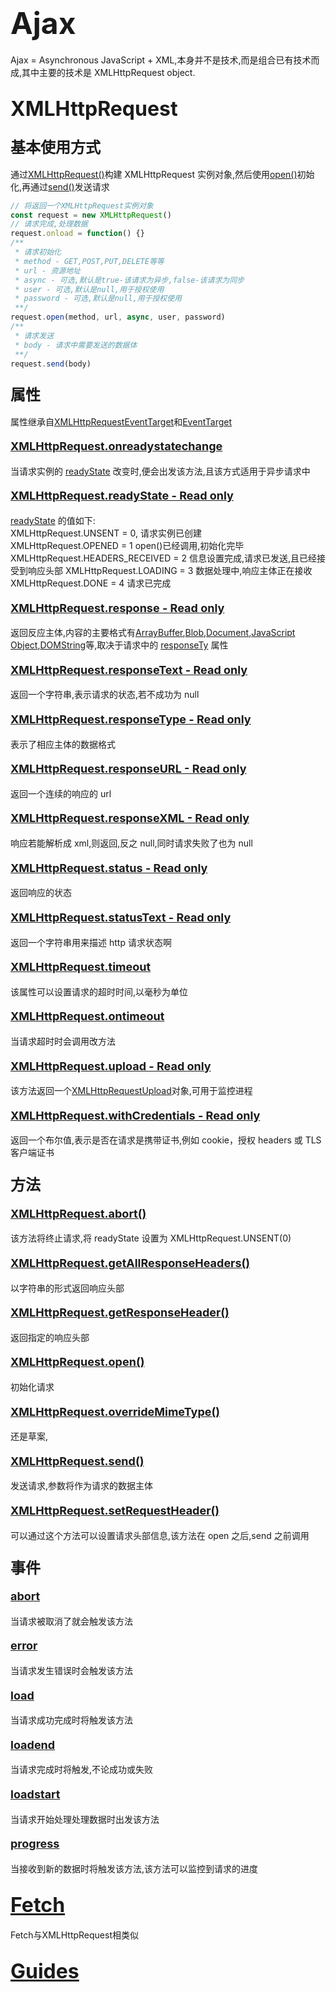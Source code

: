 # <font size=7>Ajax</font>

Ajax = Asynchronous JavaScript + XML,本身并不是技术,而是组合已有技术而成,其中主要的技术是 XMLHttpRequest object.

## <font size=6>XMLHttpRequest</font>

### <font size=5>基本使用方式</font>

通过[XMLHttpRequest()](https://developer.mozilla.org/en-US/docs/Web/API/XMLHttpRequest/XMLHttpRequest)构建 XMLHttpRequest 实例对象,然后使用[open()](https://developer.mozilla.org/en-US/docs/Web/API/XMLHttpRequest/open)初始化,再通过[send()](https://developer.mozilla.org/en-US/docs/Web/API/XMLHttpRequest/send)发送请求

```javascript
// 将返回一个XMLHttpRequest实例对象
const request = new XMLHttpRequest()
// 请求完成,处理数据
request.onload = function() {}
/**
 * 请求初始化
 * method - GET,POST,PUT,DELETE等等
 * url - 资源地址
 * async - 可选,默认是true-该请求为异步,false-该请求为同步
 * user - 可选,默认是null,用于授权使用
 * password - 可选,默认是null,用于授权使用
 **/
request.open(method, url, async, user, password)
/**
 * 请求发送
 * body - 请求中需要发送的数据体
 **/
request.send(body)
```

### <font size=5>属性</font>

属性继承自[XMLHttpRequestEventTarget](https://developer.mozilla.org/en-US/docs/Web/API/XMLHttpRequestEventTarget)和[EventTarget](https://developer.mozilla.org/en-US/docs/Web/API/EventTarget)

#### <font size=4>[XMLHttpRequest.onreadystatechange](https://developer.mozilla.org/en-US/docs/Web/API/XMLHttpRequest/onreadystatechange)</font>

当请求实例的 [readyState](https://developer.mozilla.org/en-US/docs/Web/API/XMLHttpRequest/readyState) 改变时,便会出发该方法,且该方式适用于异步请求中

#### <font size=4>[XMLHttpRequest.readyState - Read only](https://developer.mozilla.org/en-US/docs/Web/API/XMLHttpRequest/readyState)</font>

[readyState](https://developer.mozilla.org/en-US/docs/Web/API/XMLHttpRequest/readyState) 的值如下:  
XMLHttpRequest.UNSENT = 0, 请求实例已创建  
XMLHttpRequest.OPENED = 1 open()已经调用,初始化完毕  
XMLHttpRequest.HEADERS_RECEIVED = 2 信息设置完成,请求已发送,且已经接受到响应头部
XMLHttpRequest.LOADING = 3 数据处理中,响应主体正在接收
XMLHttpRequest.DONE = 4 请求已完成

#### <font size=4>[XMLHttpRequest.response - Read only](https://developer.mozilla.org/en-US/docs/Web/API/XMLHttpRequest/readyState)</font>

返回反应主体,内容的主要格式有[ArrayBuffer](https://developer.mozilla.org/en-US/docs/Web/JavaScript/Reference/Global_Objects/ArrayBuffer),[Blob](https://developer.mozilla.org/en-US/docs/Web/API/Blob),[Document](https://developer.mozilla.org/en-US/docs/Web/API/Document),[JavaScript Object](https://developer.mozilla.org/en-US/docs/Web/JavaScript/Reference/Global_Objects/Object),[DOMString](https://developer.mozilla.org/en-US/docs/Web/API/DOMString)等,取决于请求中的 [responseTy](https://developer.mozilla.org/en-US/docs/Web/API/XMLHttpRequest/responseType) 属性

#### <font size=4>[XMLHttpRequest.responseText - Read only](https://developer.mozilla.org/en-US/docs/Web/API/XMLHttpRequest/responseText)</font>

返回一个字符串,表示请求的状态,若不成功为 null

#### <font size=4>[XMLHttpRequest.responseType - Read only](https://developer.mozilla.org/en-US/docs/Web/API/XMLHttpRequest/responseType)</font>

表示了相应主体的数据格式

#### <font size=4>[XMLHttpRequest.responseURL - Read only](https://developer.mozilla.org/en-US/docs/Web/API/XMLHttpRequest/responseURL)</font>

返回一个连续的响应的 url

#### <font size=4>[XMLHttpRequest.responseXML - Read only](https://developer.mozilla.org/en-US/docs/Web/API/XMLHttpRequest/responseXML)</font>

响应若能解析成 xml,则返回,反之 null,同时请求失败了也为 null

#### <font size=4>[XMLHttpRequest.status - Read only](https://developer.mozilla.org/en-US/docs/Web/API/XMLHttpRequest/status)</font>

返回响应的状态

#### <font size=4>[XMLHttpRequest.statusText - Read only](https://developer.mozilla.org/en-US/docs/Web/API/XMLHttpRequest/readyState)</font>

返回一个字符串用来描述 http 请求状态啊

#### <font size=4>[XMLHttpRequest.timeout](https://developer.mozilla.org/en-US/docs/Web/API/XMLHttpRequest/timeout)</font>

该属性可以设置请求的超时时间,以毫秒为单位

#### <font size=4>[XMLHttpRequest.ontimeout]()</font>

当请求超时时会调用改方法

#### <font size=4>[XMLHttpRequest.upload - Read only](https://developer.mozilla.org/en-US/docs/Web/API/XMLHttpRequest/upload)</font>

该方法返回一个[XMLHttpRequestUpload]()对象,可用于监控进程

#### <font size=4>[XMLHttpRequest.withCredentials - Read only](https://developer.mozilla.org/en-US/docs/Web/API/XMLHttpRequest/readyState)</font>

返回一个布尔值,表示是否在请求是携带证书,例如 cookie，授权 headers 或 TLS 客户端证书

### <font size=5>方法</font>

#### <font size=4>[XMLHttpRequest.abort()](https://developer.mozilla.org/en-US/docs/Web/API/XMLHttpRequest/abort)</font>

该方法将终止请求,将 readyState 设置为 XMLHttpRequest.UNSENT(0)

#### <font size=4>[XMLHttpRequest.getAllResponseHeaders()](https://developer.mozilla.org/en-US/docs/Web/API/XMLHttpRequest/getAllResponseHeaders)</font>

以字符串的形式返回响应头部

#### <font size=4>[XMLHttpRequest.getResponseHeader()](https://developer.mozilla.org/en-US/docs/Web/API/XMLHttpRequest/getResponseHeader)</font>

返回指定的响应头部

#### <font size=4>[XMLHttpRequest.open()](https://developer.mozilla.org/en-US/docs/Web/API/XMLHttpRequest/open)</font>

初始化请求

#### <font size=4>[XMLHttpRequest.overrideMimeType()](https://developer.mozilla.org/en-US/docs/Web/API/XMLHttpRequest/overrideMimeType)</font>

还是草案,

#### <font size=4>[XMLHttpRequest.send()](https://developer.mozilla.org/en-US/docs/Web/API/XMLHttpRequest/send)</font>

发送请求,参数将作为请求的数据主体

#### <font size=4>[XMLHttpRequest.setRequestHeader()](https://developer.mozilla.org/en-US/docs/Web/API/XMLHttpRequest/setRequestHeader)</font>

可以通过这个方法可以设置请求头部信息,该方法在 open 之后,send 之前调用

### <font size=5>事件</font>

#### <font size=4>[abort](https://developer.mozilla.org/en-US/docs/Web/API/XMLHttpRequest/abort_event)</font>

当请求被取消了就会触发该方法

#### <font size=4>[error](https://developer.mozilla.org/en-US/docs/Web/API/XMLHttpRequest/error_event)</font>

当请求发生错误时会触发该方法

#### <font size=4>[load](https://developer.mozilla.org/en-US/docs/Web/API/XMLHttpRequest/load_event)</font>

当请求成功完成时将触发该方法

#### <font size=4>[loadend](https://developer.mozilla.org/en-US/docs/Web/API/XMLHttpRequest/loadend_event)</font>

当请求完成时将触发,不论成功或失败

#### <font size=4>[loadstart](https://developer.mozilla.org/en-US/docs/Web/API/XMLHttpRequest/loadstart_event)</font>

当请求开始处理处理数据时出发该方法

#### <font size=4>[progress](https://developer.mozilla.org/en-US/docs/Web/API/XMLHttpRequest/progress_event)</font>

当接收到新的数据时将触发该方法,该方法可以监控到请求的进度

## <font size=6>[Fetch](https://developer.mozilla.org/en-US/docs/Web/API/Fetch_API)</font>

Fetch与XMLHttpRequest相类似

## <font size=6>[Guides](https://developer.mozilla.org/en-US/docs/Web/API/Fetch_API)</font>
